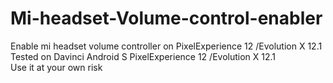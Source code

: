 # Mi-headset-Volume-control-enabler
Enable mi headset volume controller on PixelExperience 12 /Evolution X 12.1
<br>
Tested on Davinci Android S PixelExperience 12 /Evolution X 12.1
<br>
Use it at your own risk
